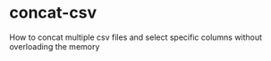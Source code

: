 # concat-csv
How to concat multiple csv files and select specific columns without overloading the memory
